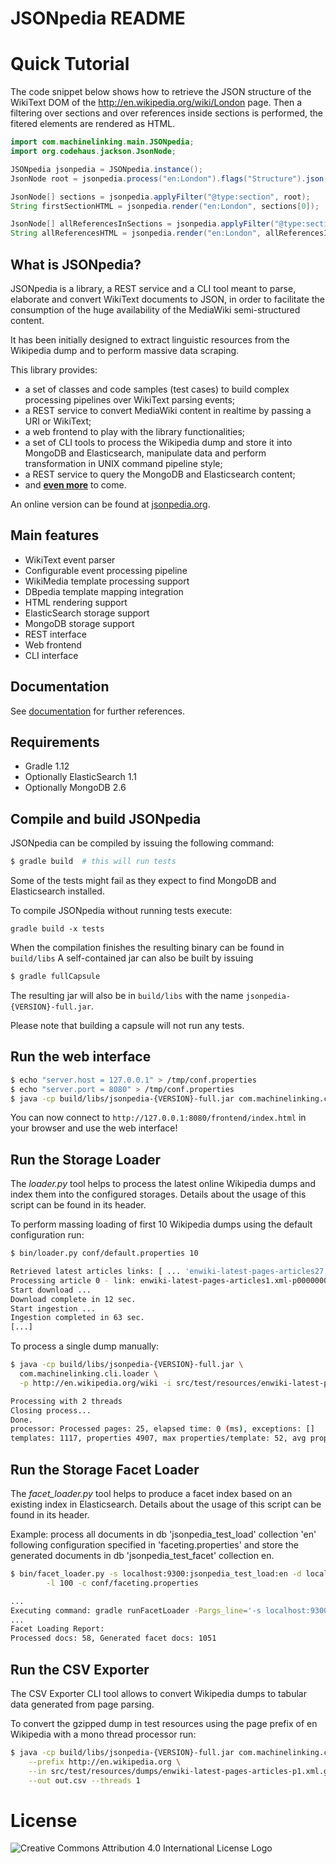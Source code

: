 # JSONpedia README

# Quick Tutorial

The code snippet below shows how to retrieve the JSON structure of the WikiText DOM of the http://en.wikipedia.org/wiki/London page.
Then a filtering over sections and over references inside sections is performed, the fitered elements are rendered as HTML. 

```java
import com.machinelinking.main.JSONpedia;
import org.codehaus.jackson.JsonNode;

JSONpedia jsonpedia = JSONpedia.instance();
JsonNode root = jsonpedia.process("en:London").flags("Structure").json();

JsonNode[] sections = jsonpedia.applyFilter("@type:section", root);
String firstSectionHTML = jsonpedia.render("en:London", sections[0]);

JsonNode[] allReferencesInSections = jsonpedia.applyFilter("@type:section>@type:reference", root);
String allReferencesHTML = jsonpedia.render("en:London", allReferencesInSections);
```

## What is JSONpedia?
       
JSONpedia is a library, a REST service and a CLI tool meant to parse, elaborate and convert WikiText documents to JSON,
in order to facilitate the consumption of the huge availability of the MediaWiki semi-structured content.

It has been initially designed to extract linguistic resources from the Wikipedia dump and to perform massive data scraping. 

This library provides:
 
- a set of classes and code samples (test cases) to build complex processing pipelines over WikiText parsing events; 
- a REST service to convert MediaWiki content in realtime by passing a URI or WikiText;
- a web frontend to play with the library functionalities;
- a set of CLI tools to process the Wikipedia dump and store it into MongoDB and Elasticsearch, manipulate data and 
  perform transformation in UNIX command pipeline style;
- a REST service to query the MongoDB and Elasticsearch content;
- and [**even more**](https://bitbucket.org/hardest/jsonpedia/issues) to come.

An online version can be found at [jsonpedia.org](http://jsonpedia.org).

## Main features
- WikiText event parser
- Configurable event processing pipeline
- WikiMedia template processing support
- DBpedia template mapping integration
- HTML rendering support
- ElasticSearch storage support
- MongoDB storage support
- REST interface
- Web frontend
- CLI interface

## Documentation

See [documentation](/hardest/jsonpedia/src/HEAD/documentation.md) for further references.

## Requirements
- Gradle 1.12
- Optionally ElasticSearch 1.1
- Optionally MongoDB 2.6

## Compile and build JSONpedia
JSONpedia can be compiled by issuing the following command:

```bash
$ gradle build  # this will run tests
```

Some of the tests might fail as they expect to find MongoDB and Elasticsearch installed.

To compile JSONpedia without running tests execute: 
```
gradle build -x tests
```

When the compilation finishes the resulting binary can be found in ```build/libs```
A self-contained jar can also be built by issuing 
```bash
$ gradle fullCapsule
```

The resulting jar will also be in ```build/libs``` with the name ```jsonpedia-{VERSION}-full.jar```.

Please note that building a capsule will not run any tests.

## Run the web interface

```bash
$ echo "server.host = 127.0.0.1" > /tmp/conf.properties
$ echo "server.port = 8080" > /tmp/conf.properties
$ java -cp build/libs/jsonpedia-{VERSION}-full.jar com.machinelinking.cli.server -c /tmp/conf.properties
```

You can now connect to ```http://127.0.0.1:8080/frontend/index.html``` in your browser and use the web interface!

## Run the Storage Loader

The _loader.py_ tool helps to process the latest online Wikipedia dumps and index them into the configured storages.
Details about the usage of this script can be found in its header.

To perform massing loading of first 10 Wikipedia dumps using the default configuration run: 

```bash
$ bin/loader.py conf/default.properties 10
```

```bash
Retrieved latest articles links: [ ... 'enwiki-latest-pages-articles27.xml-p029625017p043536594.bz2']
Processing article 0 - link: enwiki-latest-pages-articles1.xml-p000000010p000010000.bz2 file: work/enwiki-latest-pages-articles1.xml-p000000010p000010000.bz2
Start download ...
Download complete in 12 sec.
Start ingestion ...
Ingestion completed in 63 sec.
[...]
```

To process a single dump manually:

```bash
$ java -cp build/libs/jsonpedia-{VERSION}-full.jar \
  com.machinelinking.cli.loader \
  -p http://en.wikipedia.org/wiki -i src/test/resources/enwiki-latest-pages-articles-p3.xml.gz -o out.csv
```

```bash
Processing with 2 threads
Closing process...
Done.
processor: Processed pages: 25, elapsed time: 0 (ms), exceptions: []
templates: 1117, properties 4907, max properties/template: 52, avg properties/template: 4,393017
```

## Run the Storage Facet Loader

The _facet_loader.py_ tool helps to produce a facet index based on an existing index in Elasticsearch.
Details about the usage of this script can be found in its header.

Example: process all documents in db 'jsonpedia_test_load' collection 'en' following configuration specified in 
'faceting.properties' and store the generated documents in db 'jsonpedia_test_facet' collection en.

```bash
$ bin/facet_loader.py -s localhost:9300:jsonpedia_test_load:en -d localhost:9300:jsonpedia_test_facet:en \
        -l 100 -c conf/faceting.properties
```

```bash
...
Executing command: gradle runFacetLoader -Pargs_line='-s localhost:9300:jsonpedia_test_load:en -d localhost:9300:jsonpedia_test_facet:en -l 100 -c conf/faceting.properties'
...
Facet Loading Report:           
Processed docs: 58, Generated facet docs: 1051
```

## Run the CSV Exporter

The CSV Exporter CLI tool allows to convert Wikipedia dumps to tabular data generated from page parsing.

To convert the gzipped dump in test resources using the page prefix of en Wikipedia with a mono thread processor run:

```bash
$ java -cp build/libs/jsonpedia-{VERSION}-full.jar com.machinelinking.cli.exporter \
    --prefix http://en.wikipedia.org \
    --in src/test/resources/dumps/enwiki-latest-pages-articles-p1.xml.gz \
    --out out.csv --threads 1
```

# License

![Creative Commons Attribution 4.0 International License Logo](https://i.creativecommons.org/l/by/4.0/88x31.png "Creative Commons Attribution 4.0 International License")